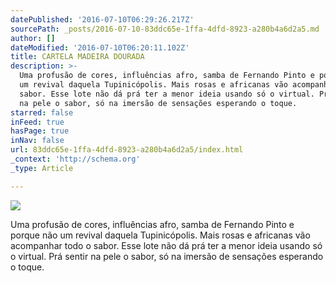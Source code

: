 ```yaml
---
datePublished: '2016-07-10T06:29:26.217Z'
sourcePath: _posts/2016-07-10-83ddc65e-1ffa-4dfd-8923-a280b4a6d2a5.md
author: []
dateModified: '2016-07-10T06:20:11.102Z'
title: CARTELA MADEIRA DOURADA
description: >-
  Uma profusão de cores, influências afro, samba de Fernando Pinto e porque não
  um revival daquela Tupinicópolis. Mais rosas e africanas vão acompanhar todo o
  sabor. Esse lote não dá prá ter a menor ideia usando só o virtual. Prá sentir
  na pele o sabor, só na imersão de sensações esperando o toque.
starred: false
inFeed: true
hasPage: true
inNav: false
url: 83ddc65e-1ffa-4dfd-8923-a280b4a6d2a5/index.html
_context: 'http://schema.org'
_type: Article

---
```

![](https://imgflo.herokuapp.com/graph/vahj1ThiexotieMo/4962d4d692d1867a12e2e80e8f22570b/croprotate.jpg?cropheight=1334&cropwidth=2395&degrees=0&input=https%3A%2F%2Fthe-grid-user-content.s3-us-west-2.amazonaws.com%2F1fb764ab-350b-4be1-9752-e458ba6dfec5.jpg&x=46&y=0)

Uma profusão de cores, influências afro, samba de Fernando Pinto e porque não um revival daquela Tupinicópolis. Mais rosas e africanas vão acompanhar todo o sabor. Esse lote não dá prá ter a menor ideia usando só o virtual. Prá sentir na pele o sabor, só na imersão de sensações esperando o toque.
